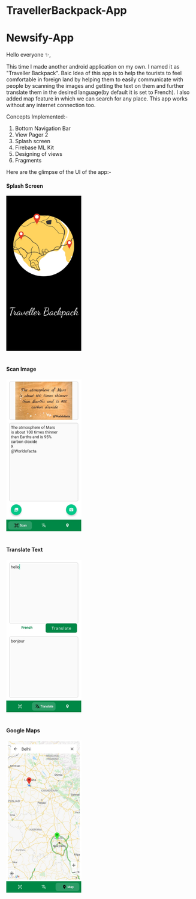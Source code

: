 # TravellerBackpack-App

# Newsify-App

Hello everyone ✨,

This time I made another android application on my own. I named it as "Traveller Backpack". Baic Idea of this app is to help the tourists to feel comfortable in foreign land by helping them to easily communicate with people by scanning the images and getting the text on them and further translate them in the desired language(by default it is set to French). I also added map feature in which we can search for any place. This app works without any internet connection too.

Concepts Implemented:- 
1. Bottom Navigation Bar
2. View Pager 2
3. Splash screen
4. Firebase ML Kit
5. Designing of views
6. Fragments

Here are the glimpse of the UI of the app:-

<h4>Splash Screen</h4>
<img src = "images/splash_screen.jpeg" hieght = 400 width = 200/>
<br><br>

<h4>Scan Image</h4>
<img src = "images/scan.jpeg" hieght = 400 width = 200/>
<br><br>

<h4>Translate Text</h4>
<img src = "images/translate.jpeg" hieght = 400 width = 200/>
<br><br>

<h4>Google Maps</h4>
<img src = "images/maps.jpeg" hieght = 400 width = 200/>
<br><br>


